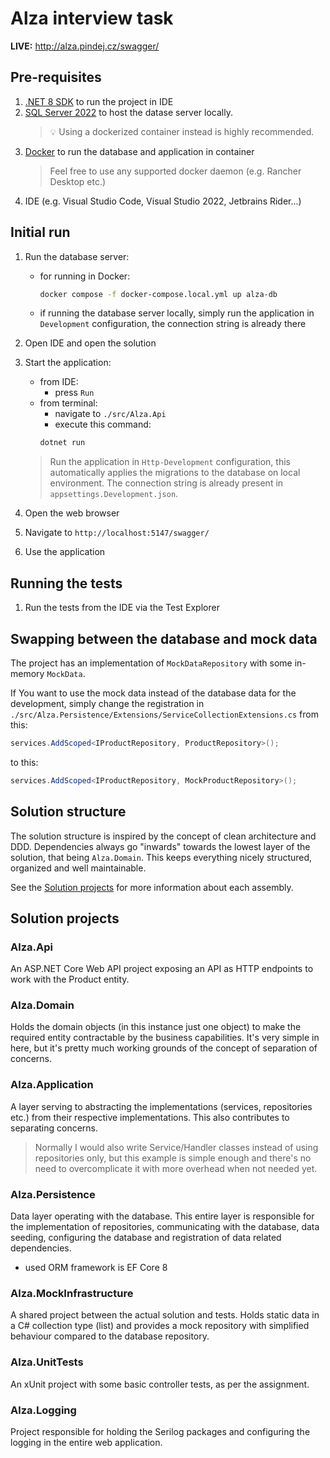# Alza interview task
**LIVE:** http://alza.pindej.cz/swagger/
## Pre-requisites

1. [.NET 8 SDK](https://dotnet.microsoft.com/en-us/download/dotnet/8.0) to run the project in IDE
2. [SQL Server 2022](https://go.microsoft.com/fwlink/p/?linkid=2215158&clcid=0x409&culture=en-us&country=us) to host the datase server locally.
    > 💡 Using a dockerized container instead is highly recommended.
3. [Docker](https://www.docker.com/products/docker-desktop/) to run the database and application in container
    > Feel free to use any supported docker daemon (e.g. Rancher Desktop etc.)
4. IDE (e.g. Visual Studio Code, Visual Studio 2022, Jetbrains Rider...)

## Initial run

1. Run the database server:
    - for running in Docker:
        ```sh
        docker compose -f docker-compose.local.yml up alza-db
        ```
    - if running the database server locally, simply run the application in `Development` configuration, the connection string is already there

2. Open IDE and open the solution

3. Start the application:
    - from IDE:
        - press `Run`
    - from terminal:
        - navigate to `./src/Alza.Api`
        - execute this command:
        ```sh
        dotnet run
        ```

    > Run the application in `Http-Development` configuration, this automatically applies the migrations to the database on local environment. The connection string is already present in `appsettings.Development.json`.

4. Open the web browser

5. Navigate to `http://localhost:5147/swagger/`

6. Use the application

## Running the tests

1. Run the tests from the IDE via the Test Explorer

## Swapping between the database and mock data

The project has an implementation of `MockDataRepository` with some in-memory `MockData`.

If You want to use the mock data instead of the database data for the development, simply change the registration in `./src/Alza.Persistence/Extensions/ServiceCollectionExtensions.cs` from this:
    
```cs
services.AddScoped<IProductRepository, ProductRepository>();
```

to this:
    
```cs
services.AddScoped<IProductRepository, MockProductRepository>();
```
    


## Solution structure

The solution structure is inspired by the concept of clean architecture and DDD. Dependencies always go "inwards" towards the lowest layer of the solution, that being `Alza.Domain`. This keeps everything nicely structured, organized and well maintainable.

See the [Solution projects](#solution-projects) for more information about each assembly.

## Solution projects

### Alza.Api

An ASP.NET Core Web API project exposing an API as HTTP endpoints to work with the Product entity.

### Alza.Domain

Holds the domain objects (in this instance just one object) to make the required entity contractable by the business capabilities. It's very simple in here, but it's pretty much working grounds of the concept of separation of concerns.

### Alza.Application

A layer serving to abstracting the implementations (services, repositories etc.) from their respective implementations. This also contributes to separating concerns.

> Normally I would also write Service/Handler classes instead of using repositories only, but this example is simple enough and there's no need to overcomplicate it with more overhead when not needed yet.
    
### Alza.Persistence

Data layer operating with the database. This entire layer is responsible for the implementation of repositories, communicating with the database, data seeding, configuring the database and registration of data related dependencies.

- used ORM framework is EF Core 8

### Alza.MockInfrastructure

A shared project between the actual solution and tests. Holds static data in a C# collection type (list) and provides a mock repository with simplified behaviour compared to the database repository.

### Alza.UnitTests

An xUnit project with some basic controller tests, as per the assignment.

### Alza.Logging

Project responsible for holding the Serilog packages and configuring the logging in the entire web application.
